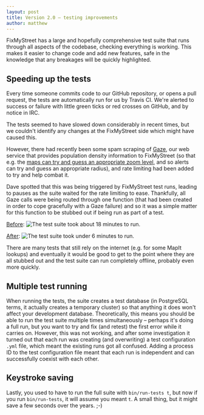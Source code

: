 ```yaml
---
layout: post
title: Version 2.0 – testing improvements
author: matthew
---
```


FixMyStreet has a large and hopefully comprehensive test suite that runs
through all aspects of the codebase, checking everything is working. This
makes it easier to change code and add new features, safe in the knowledge
that any breakages will be quickly highlighted.

## Speeding up the tests

Every time someone commits code to our GitHub repository, or opens a pull
request, the tests are automatically run for us by Travis CI. We're alerted to
success or failure with little green ticks or red crosses on GitHub, and by
notice in IRC.

The tests seemed to have slowed down considerably in recent times, but we
couldn't identify any changes at the FixMyStreet side which might have caused
this.

However, there had recently been some spam scraping of
[Gaze](https://gaze.mysociety.org/), our web service that provides population
density information to FixMyStreet (so that e.g. the [maps can try and guess an
appropriate zoom
level](https://www.mysociety.org/2012/08/14/mysociety-design-tips-how-we-choose-the-best-map-zoom-level/),
and so alerts can try and guess an appropriate radius), and rate limiting had
been added to try and help combat it.

Dave spotted that this was being triggered by FixMyStreet test runs, leading to
pauses as the suite waited for the rate limiting to ease. Thankfully, all Gaze
calls were being routed through one function (that had been created in order to
cope gracefully with a Gaze failure) and so it was a simple matter for this
function to be stubbed out if being run as part of a test.

[Before](https://travis-ci.org/mysociety/fixmystreet/builds/143317849):
![The test suite took about 18 minutes to run.](/assets/posts/testing-before.png)

[After](https://travis-ci.org/mysociety/fixmystreet/builds/143325800):
![The test suite took under 6 minutes to run.](/assets/posts/testing-after.png)

There are many tests that still rely on the internet (e.g. for some MapIt
lookups) and eventually it would be good to get to the point where they are all
stubbed out and the test suite can run completely offline, probably even more
quickly.

## Multiple test running

When running the tests, the suite creates a test database (in PostgreSQL terms,
it actually creates a temporary cluster) so that anything it does won't affect
your development database. Theoretically, this means you should be able to run
the test suite multiple times simultaneously – perhaps it's doing a full run,
but you want to try and fix (and retest) the first error while it carries on.
However, this was not working, and after some investigation it turned out that
each run was creating (and overwriting) a test configuration `.yml` file, which
meant the existing runs got all confused. Adding a process ID to the test
configuration file meant that each run is independent and can successfully
coexist with each other.

## Keystroke saving

Lastly, you used to have to run the full suite with `bin/run-tests t`, but now
if you run `bin/run-tests`, it will assume you meant `t`. A small thing, but it
might save a few seconds over the years. ;-)
